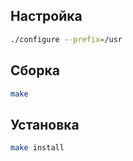 <!-- Этот шаблон  можно использовавть для инструкции по сборке пакета. Каркас. -->

<package-info :package="package" showsbu></package-info>

<script>
		new Vue({
		el: '#main',
		data: { package: {} },
		mounted: function () {
				// заменить на название пакета, которые необходим.
				// см. файл.https://github.com/Linux4Yourself/Linux4Yourself.Book.Packages/blob/develop/src/core-packages.json
				this.getPackage('m4');
		},
		methods: {
			getPackage: function(name) {
					getPackage(name)
					.then(response => this.package = response);
			},
		}
  })
</script>

## Настройка


```bash
./configure --prefix=/usr
```

## Сборка


```bash
make
```

## Установка

```bash
make install
```
